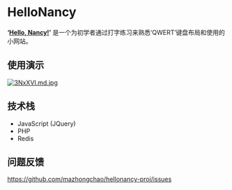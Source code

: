 # HelloNancy

<b>‘[Hello, Nancy!](http://www.hellonancy.net)’</b> 是一个为初学者通过打字练习来熟悉‘QWERT’键盘布局和使用的小网站。

## 使用演示
[![3NxXVI.md.jpg](https://s2.ax1x.com/2020/02/26/3NxXVI.md.jpg)](https://imgchr.com/i/3NxXVI)

## 技术栈
* JavaScript (JQuery) 
* PHP
* Redis

## 问题反馈
https://github.com/mazhongchao/hellonancy-proj/issues
